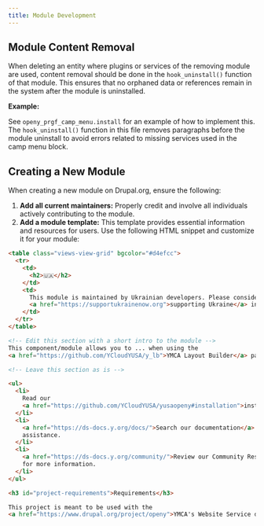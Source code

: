 ```yaml
---
title: Module Development
---
```


## Module Content Removal

When deleting an entity where plugins or services of the removing module are used, content removal should be done in the `hook_uninstall()` function of that module. This ensures that no orphaned data or references remain in the system after the module is uninstalled.

**Example:**

See `openy_prgf_camp_menu.install` for an example of how to implement this. The `hook_uninstall()` function in this file removes paragraphs before the module uninstall to avoid errors related to missing services used in the camp menu block.

## Creating a New Module

When creating a new module on Drupal.org, ensure the following:

1.  **Add all current maintainers:** Properly credit and involve all individuals actively contributing to the module.
2.  **Add a module template:**  This template provides essential information and resources for users. Use the following HTML snippet and customize it for your module:

```html
<table class="views-view-grid" bgcolor="#d4efcc">
  <tr>
    <td>
      <h2>🇺🇦</h2>
    </td>
    <td>
      This module is maintained by Ukrainian developers. Please consider
      <a href="https://supportukrainenow.org">supporting Ukraine</a> in a fight for their freedom and the safety of Europe.
    </td>
  </tr>
</table>

<!-- Edit this section with a short intro to the module -->
This component/module allows you to ... when using the
<a href="https://github.com/YCloudYUSA/y_lb">YMCA Layout Builder</a> package.

<!-- Leave this section as is -->

<ul>
  <li>
    Read our
    <a href="https://github.com/YCloudYUSA/yusaopeny#installation">instructions for getting started</a>.
  </li>
  <li>
    <a href="https://ds-docs.y.org/docs/">Search our documentation</a> for
    assistance.
  </li>
  <li>
    <a href="https://ds-docs.y.org/community/">Review our Community Resources</a>
    for more information.
  </li>
</ul>

<h3 id="project-requirements">Requirements</h3>

This project is meant to be used with the
<a href="https://www.drupal.org/project/openy">YMCA's Website Service distribution</a>.
```
